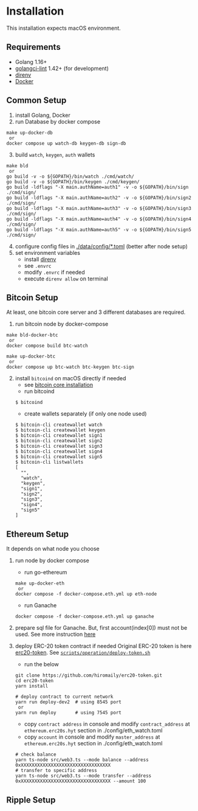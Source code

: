 # Installation

This installation expects macOS environment.

## Requirements
- Golang 1.16+
- [golangci-lint](https://github.com/golangci/golangci-lint) 1.42+ (for development)
- [direnv](https://direnv.net/)
- [Docker](https://www.docker.com/get-started)

## Common Setup
1. install Golang, Docker
2. run Database by docker compose
```
make up-docker-db
 or
docker compose up watch-db keygen-db sign-db
```
3. build `watch`, `keygen`, `auth` wallets
```
make bld
 or
go build -v -o ${GOPATH}/bin/watch ./cmd/watch/
go build -v -o ${GOPATH}/bin/keygen ./cmd/keygen/
go build -ldflags "-X main.authName=auth1" -v -o ${GOPATH}/bin/sign ./cmd/sign/
go build -ldflags "-X main.authName=auth2" -v -o ${GOPATH}/bin/sign2 ./cmd/sign/
go build -ldflags "-X main.authName=auth3" -v -o ${GOPATH}/bin/sign3 ./cmd/sign/
go build -ldflags "-X main.authName=auth4" -v -o ${GOPATH}/bin/sign4 ./cmd/sign/
go build -ldflags "-X main.authName=auth5" -v -o ${GOPATH}/bin/sign5 ./cmd/sign/
```
4. configure config files in [./data/config/*.toml](https://github.com/hiromaily/go-crypto-wallet/tree/master/data/config) (better after node setup)
5. set environment variables
   - install [direnv](https://direnv.net/)
   - see `.envrc`
   - modify `.envrc` if needed
   - execute `direnv allow` on terminal

## Bitcoin Setup
At least, one bitcoin core server and 3 different databases are required.

1. run bitcoin node by docker-compose
```
make bld-docker-btc
 or
docker compose build btc-watch

make up-docker-btc
 or
docker compose up btc-watch btc-keygen btc-sign
```

2. install `bitcoind` on macOS directly if needed
    - see [bitcoin core installation](https://github.com/bitcoin/bitcoin/blob/master/doc/build-osx.md)
    - run bitcoind
    ```
    $ bitcoind
    ```
    - create wallets separately (if only one node used)
    ```
    $ bitcoin-cli createwallet watch
    $ bitcoin-cli createwallet keygen
    $ bitcoin-cli createwallet sign1
    $ bitcoin-cli createwallet sign2
    $ bitcoin-cli createwallet sign3
    $ bitcoin-cli createwallet sign4
    $ bitcoin-cli createwallet sign5
    $ bitcoin-cli listwallets
    [
      "",
      "watch",
      "keygen",
      "sign1",
      "sign2",
      "sign3",
      "sign4",
      "sign5"
    ]
    ```

## Ethereum Setup
It depends on what node you choose

1. run node by docker compose
    - run go-ethereum
    ```
    make up-docker-eth
     or
    docker compose -f docker-compose.eth.yml up eth-node
    ```
    - run Ganache
    ```
    docker compose -f docker-compose.eth.yml up ganache
    ```

2. prepare sql file for Ganache. But, first account(index[0]) must not be used. See more instruction [here](https://github.com/hiromaily/go-crypto-wallet/blob/master/docs/eth/Ganache.md)

3. deploy ERC-20 token contract if needed
Original ERC-20 token is here [erc20-token](https://github.com/hiromaily/erc20-token). See [`scripts/operation/deploy-token.sh`](https://github.com/hiromaily/go-crypto-wallet/blob/master/scripts/operation/deploy-token.sh)
    - run the below
    ```
    git clone https://github.com/hiromaily/erc20-token.git
    cd erc20-token
    yarn install

    # deploy contract to current network
    yarn run deploy-dev2  # using 8545 port
     or
    yarn run deploy       # using 7545 port
    ```
    - copy `contract address` in console and modify `contract_address` at `ethereum.erc20s.hyt` section in ./config/eth_watch.toml
    - copy `account` in console and modify `master_address` at `ethereum.erc20s.hyt` section in ./config/eth_watch.toml

    ```
    # check balance
    yarn ts-node src/web3.ts --mode balance --address 0xXXXXXXXXXXXXXXXXXXXXXXXXXXXXXXXXX
    # transfer to specific address
    yarn ts-node src/web3.ts --mode transfer --address 0xXXXXXXXXXXXXXXXXXXXXXXXXXXXXXXXXX --amount 100
    ```
## Ripple Setup
